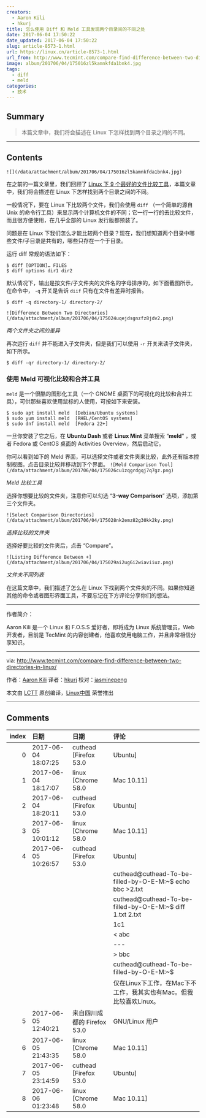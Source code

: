 ```yaml
---
creators:
  - Aaron Kili
  - hkurj
title: 怎么使用 Diff 和 Meld 工具发现两个目录间的不同之处
date: 2017-06-04 17:50:22
date_updated: 2017-06-04 17:50:22
slug: article-8573-1.html
url: https://linux.cn/article-8573-1.html
url_from: http://www.tecmint.com/compare-find-difference-between-two-directories-in-linux/
image: album/201706/04/175016zl5kamnkfda1bnk4.jpg
tags:
  - diff
  - meld
categories:
  - 技术
---
```


## Summary

> 本篇文章中，我们将会描述在 Linux 下怎样找到两个目录之间的不同。

***

<!-- more -->

## Contents

`![](/data/attachment/album/201706/04/175016zl5kamnkfda1bnk4.jpg)`

在之前的一篇文章里，我们回顾了 [Linux 下 9 个最好的文件比较工具](http://www.tecmint.com/best-linux-file-diff-tools-comparison/)，本篇文章中，我们将会描述在 Linux 下怎样找到两个目录之间的不同。

一般情况下，要在 Linux 下比较两个文件，我们会使用 `diff` （一个简单的源自 Unix 的命令行工具）来显示两个计算机文件的不同；它一行一行的去比较文件，而且很方便使用，在几乎全部的 Linux 发行版都预装了。

问题是在 Linux 下我们怎么才能比较两个目录？现在，我们想知道两个目录中哪些文件/子目录是共有的，哪些只存在一个于目录。

运行 diff 常规的语法如下：

```shell
$ diff [OPTION]… FILES
$ diff options dir1 dir2 
```

默认情况下，输出是按文件/子文件夹的文件名的字母排序的，如下面截图所示，在命令中， `-q` 开关是告诉 `diif` 只有在文件有差异时报告。

```shell
$ diff -q directory-1/ directory-2/
```

`![Difference Between Two Directories](/data/attachment/album/201706/04/175024uqejdsgnzfz8jdv2.png)`

*两个文件夹之间的差异*

再次运行 `diff` 并不能进入子文件夹，但是我们可以使用 `-r` 开关来读子文件夹，如下所示。

```shell
$ diff -qr directory-1/ directory-2/ 
```

### 使用 Meld 可视化比较和合并工具

`meld` 是一个很酷的图形化工具（一个 GNOME 桌面下的可视化的比较和合并工具），可供那些喜欢使用鼠标的人使用，可按如下来安装。

```shell
$ sudo apt install meld  [Debian/Ubuntu systems]
$ sudo yum install meld  [RHEL/CentOS systems]
$ sudo dnf install meld  [Fedora 22+]
```

一旦你安装了它之后，在 **Ubuntu Dash** 或者 **Linux Mint** 菜单搜索 “**meld**” ，或者 Fedora 或 CentOS 桌面的 Activities Overview，然后启动它。

你可以看到如下的 Meld 界面，可以选择文件或者文件夹来比较，此外还有版本控制视图。点击目录比较并移动到下个界面。 `![Meld Comparison Tool](/data/attachment/album/201706/04/175026cu1zqgrdgqj7q7gz.png)`

*Meld 比较工具*

选择你想要比较的文件夹，注意你可以勾选 “**3-way Comparison**” 选项，添加第三个文件夹。

`![Select Comparison Directories](/data/attachment/album/201706/04/175028nk2emz82g30kk2ky.png)`

*选择比较的文件夹*

选择好要比较的文件夹后，点击 “Compare”。

`![Listing Difference Between +](/data/attachment/album/201706/04/175029ai2ug6i2wiaviiuz.png)`

*文件夹不同列表*

在这篇文章中，我们描述了怎么在 Linux 下找到两个文件夹的不同。如果你知道其他的命令或者图形界面工具，不要忘记在下方评论分享你们的想法。

---

作者简介：

Aaron Kili 是一个 Linux 和 F.O.S.S 爱好者，即将成为 Linux 系统管理员，Web 开发者，目前是 TecMint 的内容创建者，他喜欢使用电脑工作，并且非常相信分享知识。

---

via: <http://www.tecmint.com/compare-find-difference-between-two-directories-in-linux/>

作者：[Aaron Kili](http://www.tecmint.com/author/aaronkili/) 译者：[hkurj](https://github.com/hkurj) 校对：[jasminepeng](https://github.com/jasminepeng)

本文由 [LCTT](https://github.com/LCTT/TranslateProject) 原创编译，[Linux中国](https://linux.cn/) 荣誉推出

***

## Comments

|   index | 日期                | 日期                                       | 评论                                                                                                                                                                                         |
|--------:|:--------------------|:-------------------------------------------|:---------------------------------------------------------------------------------------------------------------------------------------------------------------------------------------------|
|       0 | 2017-06-04 18:07:25 | cuthead [Firefox 53.0|Ubuntu]              | diff是很有价值的开源工具，很遗憾在非Linux平台下它不是自由的。                                                                                                       |
|       1 | 2017-06-04 18:17:07 | linux [Chrome 58.0|Mac 10.11]              | 是这样的？不允许用在 Windows 上之类的？我还真没注意到它的许可证~                                                                                                    |
|       2 | 2017-06-04 18:20:11 | cuthead [Firefox 53.0|Ubuntu]              | 你运行一下你的mac上的diff看看，它是不自由的。这不是许可证的问题，这是自由与否的问题。                                                                               |
|       3 | 2017-06-05 10:01:12 | linux [Chrome 58.0|Mac 10.11]              | get 不到你的点。                                                                                                                                                    |
|       4 | 2017-06-05 10:26:57 | cuthead [Firefox 53.0|Ubuntu]              | cuthead@cuthead-To-be-filled-by-O-E-M:~$ echo abc &gt;1.txt<br />                                                                                                   |
|         |                     |                                            | cuthead@cuthead-To-be-filled-by-O-E-M:~$ echo bbc &gt;2.txt<br />                                                                                                   |
|         |                     |                                            | cuthead@cuthead-To-be-filled-by-O-E-M:~$ diff 1.txt 2.txt<br />                                                                                                     |
|         |                     |                                            | 1c1<br />                                                                                                                                                           |
|         |                     |                                            | &lt; abc<br />                                                                                                                                                      |
|         |                     |                                            | ---<br />                                                                                                                                                           |
|         |                     |                                            | &gt; bbc<br />                                                                                                                                                      |
|         |                     |                                            | cuthead@cuthead-To-be-filled-by-O-E-M:~$ <br />                                                                                                                     |
|         |                     |                                            | 仅在Linux下工作，在Mac下不工作，我其实也有Mac。但我比较喜欢Linux。                                                                                                                           |
|       5 | 2017-06-05 12:40:21 | 来自四川成都的 Firefox 53.0|GNU/Linux 用户 | 我给你说，diff有图形化工具diffuse                                                                                                                                   |
|       6 | 2017-06-05 21:43:35 | linux [Chrome 58.0|Mac 10.11]              | 我不知道你什么情况，但是我原样复制你的命令，在我的 mac 下执行，结果是和 linux 下一样的。bash 和 zsh 都工作。                                                        |
|       7 | 2017-06-05 23:14:59 | cuthead [Firefox 53.0|Ubuntu]              | cmp -l 1.txt 2.txt | gawk '{printf &amp;quot;%08X %02X %02X\n&amp;quot;, $1, strtonum(0$2), strtonum(0$3)}' 我用windows 10年，mac 10年，我可以很确定的说mac没有diff |
|       8 | 2017-06-06 01:23:48 | linux [Chrome 58.0|Mac 10.11]              | 没有 diff 有什么问题么，无论是 ports ，还是 brew，或者编译，都可以有啊。                                                                                            |
